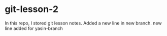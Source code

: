 # git-lesson-2

In this repo, I stored git lesson notes.
Added a new line in new branch.
new line added for yasin-branch

